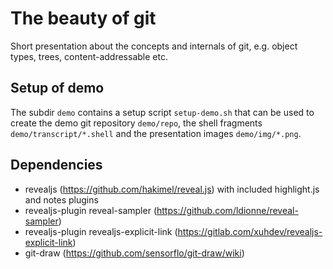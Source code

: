 # The beauty of git
Short presentation about the concepts and internals of git, e.g. object types, trees, content-addressable etc.

## Setup of demo

The subdir `demo` contains a setup script `setup-demo.sh` that can be used to create the demo git
repository `demo/repo`, the shell fragments `demo/transcript/*.shell` and the presentation images
`demo/img/*.png`.

## Dependencies

* revealjs (https://github.com/hakimel/reveal.js) with included highlight.js and notes plugins
* revealjs-plugin reveal-sampler (https://github.com/ldionne/reveal-sampler)
* revealjs-plugin revealjs-explicit-link (https://gitlab.com/xuhdev/revealjs-explicit-link)
* git-draw (https://github.com/sensorflo/git-draw/wiki)
